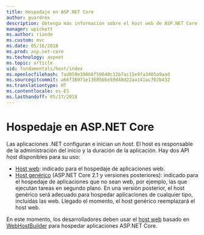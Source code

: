 ```yaml
---
title: Hospedaje en ASP.NET Core
author: guardrex
description: Obtenga más información sobre el host web de ASP.NET Core y el genérico de .NET, los elementos responsables del inicio de las aplicaciones y la administración de la vigencia.
manager: wpickett
ms.author: riande
ms.custom: mvc
ms.date: 05/16/2018
ms.prod: asp.net-core
ms.technology: aspnet
ms.topic: article
uid: fundamentals/host/index
ms.openlocfilehash: 7ad059e39866f59040c12b7ac15e9fa3405a9aad
ms.sourcegitcommit: a66f38071e13685bbe59d48d22aa141ac702b432
ms.translationtype: HT
ms.contentlocale: es-ES
ms.lasthandoff: 05/17/2018
---
```

# <a name="host-in-aspnet-core"></a>Hospedaje en ASP.NET Core

Las aplicaciones .NET configuran e inician un *host*. El host es responsable de la administración del inicio y la duración de la aplicación. Hay dos API host disponibles para su uso:

* [Host web](xref:fundamentals/host/web-host): indicado para el hospedaje de aplicaciones web.
* [Host genérico](xref:fundamentals/host/generic-host) (ASP.NET Core 2.1 y versiones posteriores): indicado para el hospedaje de aplicaciones que no sean web, por ejemplo, las que ejecutan tareas en segundo plano. En una versión posterior, el host genérico será adecuado para hospedar aplicaciones de cualquier tipo, incluidas las web. Llegado el momento, el host genérico reemplazará el host web.

En este momento, los desarrolladores deben usar el [host web](xref:fundamentals/host/web-host) basado en [WebHostBuilder](/dotnet/api/microsoft.aspnetcore.hosting.webhostbuilder) para hospedar aplicaciones ASP.NET Core.
